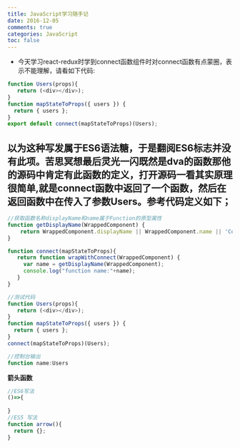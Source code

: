 ```yaml
---
title: JavaScript学习随手记
date: 2016-12-05
comments: true
categories: JavaScript
toc: false 
---
```


- 今天学习react-redux时学到connect函数组件时对connect函数有点蒙圈，表示不能理解，请看如下代码:
```javascript
function Users(props){
   return (<div></div>);
}
function mapStateToProps({ users }) {
  return { users };
}
export default connect(mapStateToProps)(Users);
```
<!--more-->
以为这种写发属于ES6语法糖，于是翻阅ES6标志并没有此项。苦思冥想最后灵光一闪既然是dva的函数那他的源码中肯定有此函数的定义，打开源码一看其实原理很简单,就是connect函数中返回了一个函数，然后在返回函数中在传入了参数Users。参考代码定义如下；
- 
```javascript
//获取函数名称displayName和name属于Function的原型属性
function getDisplayName(WrappedComponent) {
    return WrappedComponent.displayName || WrappedComponent.name || 'Component'
}

function connect(mapStateToProps){
   return function wrapWithConnect(WrappedComponent) {
	 var name = getDisplayName(WrappedComponent);
	 console.log("function name:"+name);
   }
}

//测试代码
function Users(props){
   return (<div></div>);
}
function mapStateToProps({ users }) {
  return { users };
}
connect(mapStateToProps)(Users);

//控制台输出
function name:Users
```

**箭头函数**
```javascript
//ES6写法
()=>{
	
}
//ES5 写法
function arrow(){
  return {}; 
}
```